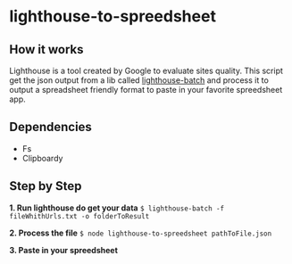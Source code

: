 # lighthouse-to-spreedsheet

## How it works
Lighthouse is a tool created by Google to evaluate sites quality. This script get the json output from a lib called [lighthouse-batch](https://www.npmjs.com/package/lighthouse-batch) and process it to output a spreadsheet friendly format to paste in your favorite spreedsheet app.

## Dependencies
- Fs
- Clipboardy

## Step by Step
**1. Run lighthouse do get your data**
``$ lighthouse-batch -f fileWhithUrls.txt -o folderToResult``

**2. Process the file**
``$ node lighthouse-to-spreedsheet pathToFile.json``

**3. Paste in your spreedsheet**
